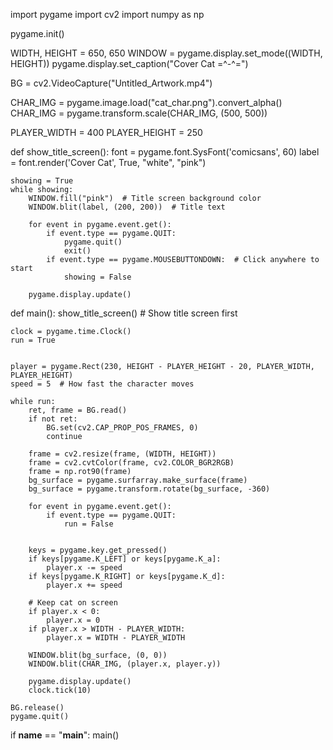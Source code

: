 import pygame
import cv2
import numpy as np


pygame.init()


WIDTH, HEIGHT = 650, 650
WINDOW = pygame.display.set_mode((WIDTH, HEIGHT))
pygame.display.set_caption("Cover Cat =^-^=")


BG = cv2.VideoCapture("Untitled_Artwork.mp4")


CHAR_IMG = pygame.image.load("cat_char.png").convert_alpha()
CHAR_IMG = pygame.transform.scale(CHAR_IMG, (500, 500))


PLAYER_WIDTH = 400
PLAYER_HEIGHT = 250


def show_title_screen():
    font = pygame.font.SysFont('comicsans', 60)
    label = font.render('Cover Cat', True, "white", "pink")
    
    showing = True
    while showing:
        WINDOW.fill("pink")  # Title screen background color
        WINDOW.blit(label, (200, 200))  # Title text

        for event in pygame.event.get():
            if event.type == pygame.QUIT:
                pygame.quit()
                exit()
            if event.type == pygame.MOUSEBUTTONDOWN:  # Click anywhere to start
                showing = False

        pygame.display.update()


def main():
    show_title_screen()  # Show title screen first

    clock = pygame.time.Clock()
    run = True

  
    player = pygame.Rect(230, HEIGHT - PLAYER_HEIGHT - 20, PLAYER_WIDTH, PLAYER_HEIGHT)
    speed = 5  # How fast the character moves

    while run:
        ret, frame = BG.read()
        if not ret:
            BG.set(cv2.CAP_PROP_POS_FRAMES, 0)
            continue

        frame = cv2.resize(frame, (WIDTH, HEIGHT))
        frame = cv2.cvtColor(frame, cv2.COLOR_BGR2RGB)
        frame = np.rot90(frame)
        bg_surface = pygame.surfarray.make_surface(frame)
        bg_surface = pygame.transform.rotate(bg_surface, -360)

        for event in pygame.event.get():
            if event.type == pygame.QUIT:
                run = False

       
        keys = pygame.key.get_pressed()
        if keys[pygame.K_LEFT] or keys[pygame.K_a]:
            player.x -= speed
        if keys[pygame.K_RIGHT] or keys[pygame.K_d]:
            player.x += speed

        # Keep cat on screen
        if player.x < 0:
            player.x = 0
        if player.x > WIDTH - PLAYER_WIDTH:
            player.x = WIDTH - PLAYER_WIDTH

        WINDOW.blit(bg_surface, (0, 0))  
        WINDOW.blit(CHAR_IMG, (player.x, player.y))  

        pygame.display.update()
        clock.tick(10)

    BG.release()
    pygame.quit()

if __name__ == "__main__":
    main()
